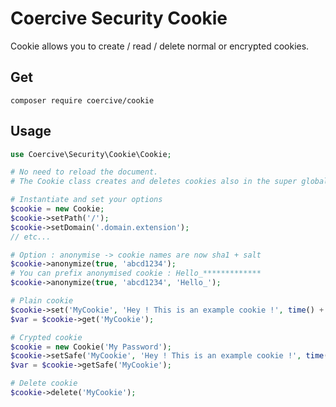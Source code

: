 Coercive Security Cookie
========================

Cookie allows you to create / read / delete normal or encrypted cookies.

Get
---
```
composer require coercive/cookie
```

Usage
-----
```php
use Coercive\Security\Cookie\Cookie;

# No need to reload the document.
# The Cookie class creates and deletes cookies also in the super global $_COOKIE.

# Instantiate and set your options
$cookie = new Cookie;
$cookie->setPath('/');
$cookie->setDomain('.domain.extension');
// etc...

# Option : anonymise -> cookie names are now sha1 + salt
$cookie->anonymize(true, 'abcd1234');
# You can prefix anonymised cookie : Hello_*************
$cookie->anonymize(true, 'abcd1234', 'Hello_');

# Plain cookie
$cookie->set('MyCookie', 'Hey ! This is an example cookie !', time() + 600);
$var = $cookie->get('MyCookie');

# Crypted cookie
$cookie = new Cookie('My Password');
$cookie->setSafe('MyCookie', 'Hey ! This is an example cookie !', time() + 600);
$var = $cookie->getSafe('MyCookie');

# Delete cookie
$cookie->delete('MyCookie');
```
